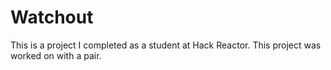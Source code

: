 Watchout
==============

This is a project I completed as a student at Hack Reactor. This project was worked on with a pair. 